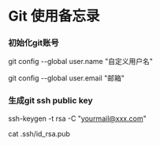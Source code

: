 # Git 使用备忘录

### 初始化git账号
git config --global user.name "自定义用户名"

git config --global user.email "邮箱"

### 生成git ssh public key
ssh-keygen -t rsa -C "yourmail@xxx.com"

cat .ssh/id_rsa.pub 
